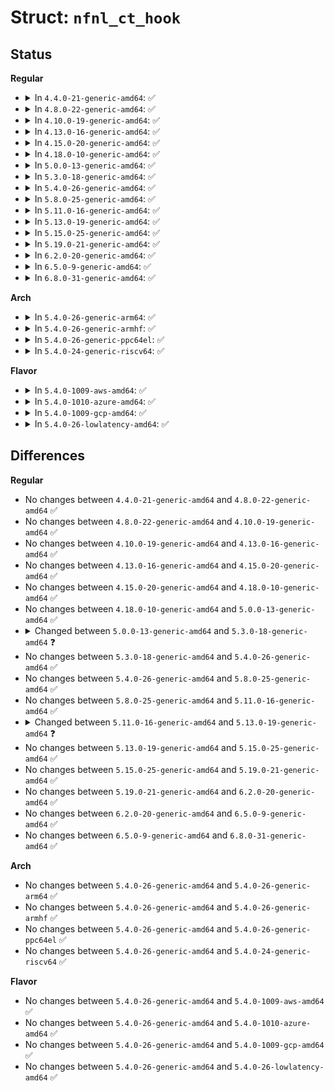 # Struct: <code>nfnl_ct_hook</code>

## Status
<b>Regular</b>
<ul>
<li>
<details>
<summary>In <code>4.4.0-21-generic-amd64</code>: ✅</summary>

```c
struct nfnl_ct_hook {
    struct nf_conn * (*)(const struct sk_buff *, enum ip_conntrack_info *) get_ct;
    size_t (*)(const struct nf_conn *) build_size;
    int (*)(struct sk_buff *, struct nf_conn *, enum ip_conntrack_info, u_int16_t, u_int16_t) build;
    int (*)(const struct nlattr *, struct nf_conn *) parse;
    int (*)(const struct nlattr *, struct nf_conn *, u32, u32) attach_expect;
    void (*)(struct sk_buff *, struct nf_conn *, enum ip_conntrack_info, s32) seq_adjust;
}
```
</details>
</li>
<li>
<details>
<summary>In <code>4.8.0-22-generic-amd64</code>: ✅</summary>

```c
struct nfnl_ct_hook {
    struct nf_conn * (*)(const struct sk_buff *, enum ip_conntrack_info *) get_ct;
    size_t (*)(const struct nf_conn *) build_size;
    int (*)(struct sk_buff *, struct nf_conn *, enum ip_conntrack_info, u_int16_t, u_int16_t) build;
    int (*)(const struct nlattr *, struct nf_conn *) parse;
    int (*)(const struct nlattr *, struct nf_conn *, u32, u32) attach_expect;
    void (*)(struct sk_buff *, struct nf_conn *, enum ip_conntrack_info, s32) seq_adjust;
}
```
</details>
</li>
<li>
<details>
<summary>In <code>4.10.0-19-generic-amd64</code>: ✅</summary>

```c
struct nfnl_ct_hook {
    struct nf_conn * (*)(const struct sk_buff *, enum ip_conntrack_info *) get_ct;
    size_t (*)(const struct nf_conn *) build_size;
    int (*)(struct sk_buff *, struct nf_conn *, enum ip_conntrack_info, u_int16_t, u_int16_t) build;
    int (*)(const struct nlattr *, struct nf_conn *) parse;
    int (*)(const struct nlattr *, struct nf_conn *, u32, u32) attach_expect;
    void (*)(struct sk_buff *, struct nf_conn *, enum ip_conntrack_info, s32) seq_adjust;
}
```
</details>
</li>
<li>
<details>
<summary>In <code>4.13.0-16-generic-amd64</code>: ✅</summary>

```c
struct nfnl_ct_hook {
    struct nf_conn * (*)(const struct sk_buff *, enum ip_conntrack_info *) get_ct;
    size_t (*)(const struct nf_conn *) build_size;
    int (*)(struct sk_buff *, struct nf_conn *, enum ip_conntrack_info, u_int16_t, u_int16_t) build;
    int (*)(const struct nlattr *, struct nf_conn *) parse;
    int (*)(const struct nlattr *, struct nf_conn *, u32, u32) attach_expect;
    void (*)(struct sk_buff *, struct nf_conn *, enum ip_conntrack_info, s32) seq_adjust;
}
```
</details>
</li>
<li>
<details>
<summary>In <code>4.15.0-20-generic-amd64</code>: ✅</summary>

```c
struct nfnl_ct_hook {
    struct nf_conn * (*)(const struct sk_buff *, enum ip_conntrack_info *) get_ct;
    size_t (*)(const struct nf_conn *) build_size;
    int (*)(struct sk_buff *, struct nf_conn *, enum ip_conntrack_info, u_int16_t, u_int16_t) build;
    int (*)(const struct nlattr *, struct nf_conn *) parse;
    int (*)(const struct nlattr *, struct nf_conn *, u32, u32) attach_expect;
    void (*)(struct sk_buff *, struct nf_conn *, enum ip_conntrack_info, s32) seq_adjust;
}
```
</details>
</li>
<li>
<details>
<summary>In <code>4.18.0-10-generic-amd64</code>: ✅</summary>

```c
struct nfnl_ct_hook {
    struct nf_conn * (*)(const struct sk_buff *, enum ip_conntrack_info *) get_ct;
    size_t (*)(const struct nf_conn *) build_size;
    int (*)(struct sk_buff *, struct nf_conn *, enum ip_conntrack_info, u_int16_t, u_int16_t) build;
    int (*)(const struct nlattr *, struct nf_conn *) parse;
    int (*)(const struct nlattr *, struct nf_conn *, u32, u32) attach_expect;
    void (*)(struct sk_buff *, struct nf_conn *, enum ip_conntrack_info, s32) seq_adjust;
}
```
</details>
</li>
<li>
<details>
<summary>In <code>5.0.0-13-generic-amd64</code>: ✅</summary>

```c
struct nfnl_ct_hook {
    struct nf_conn * (*)(const struct sk_buff *, enum ip_conntrack_info *) get_ct;
    size_t (*)(const struct nf_conn *) build_size;
    int (*)(struct sk_buff *, struct nf_conn *, enum ip_conntrack_info, u_int16_t, u_int16_t) build;
    int (*)(const struct nlattr *, struct nf_conn *) parse;
    int (*)(const struct nlattr *, struct nf_conn *, u32, u32) attach_expect;
    void (*)(struct sk_buff *, struct nf_conn *, enum ip_conntrack_info, s32) seq_adjust;
}
```
</details>
</li>
<li>
<details>
<summary>In <code>5.3.0-18-generic-amd64</code>: ✅</summary>

```c
struct nfnl_ct_hook {
    struct nf_conn * (*)(const struct sk_buff *, enum ip_conntrack_info *) get_ct;
    size_t (*)(const struct nf_conn *) build_size;
    int (*)(struct sk_buff *, struct nf_conn *, enum ip_conntrack_info, u_int16_t, u_int16_t) build;
    int (*)(const struct nlattr *, struct nf_conn *) parse;
    int (*)(const struct nlattr *, struct nf_conn *, u32, u32) attach_expect;
    void (*)(struct sk_buff *, struct nf_conn *, enum ip_conntrack_info, s32) seq_adjust;
}
```
</details>
</li>
<li>
<details>
<summary>In <code>5.4.0-26-generic-amd64</code>: ✅</summary>

```c
struct nfnl_ct_hook {
    struct nf_conn * (*)(const struct sk_buff *, enum ip_conntrack_info *) get_ct;
    size_t (*)(const struct nf_conn *) build_size;
    int (*)(struct sk_buff *, struct nf_conn *, enum ip_conntrack_info, u_int16_t, u_int16_t) build;
    int (*)(const struct nlattr *, struct nf_conn *) parse;
    int (*)(const struct nlattr *, struct nf_conn *, u32, u32) attach_expect;
    void (*)(struct sk_buff *, struct nf_conn *, enum ip_conntrack_info, s32) seq_adjust;
}
```
</details>
</li>
<li>
<details>
<summary>In <code>5.8.0-25-generic-amd64</code>: ✅</summary>

```c
struct nfnl_ct_hook {
    struct nf_conn * (*)(const struct sk_buff *, enum ip_conntrack_info *) get_ct;
    size_t (*)(const struct nf_conn *) build_size;
    int (*)(struct sk_buff *, struct nf_conn *, enum ip_conntrack_info, u_int16_t, u_int16_t) build;
    int (*)(const struct nlattr *, struct nf_conn *) parse;
    int (*)(const struct nlattr *, struct nf_conn *, u32, u32) attach_expect;
    void (*)(struct sk_buff *, struct nf_conn *, enum ip_conntrack_info, s32) seq_adjust;
}
```
</details>
</li>
<li>
<details>
<summary>In <code>5.11.0-16-generic-amd64</code>: ✅</summary>

```c
struct nfnl_ct_hook {
    struct nf_conn * (*)(const struct sk_buff *, enum ip_conntrack_info *) get_ct;
    size_t (*)(const struct nf_conn *) build_size;
    int (*)(struct sk_buff *, struct nf_conn *, enum ip_conntrack_info, u_int16_t, u_int16_t) build;
    int (*)(const struct nlattr *, struct nf_conn *) parse;
    int (*)(const struct nlattr *, struct nf_conn *, u32, u32) attach_expect;
    void (*)(struct sk_buff *, struct nf_conn *, enum ip_conntrack_info, s32) seq_adjust;
}
```
</details>
</li>
<li>
<details>
<summary>In <code>5.13.0-19-generic-amd64</code>: ✅</summary>

```c
struct nfnl_ct_hook {
    size_t (*)(const struct nf_conn *) build_size;
    int (*)(struct sk_buff *, struct nf_conn *, enum ip_conntrack_info, u_int16_t, u_int16_t) build;
    int (*)(const struct nlattr *, struct nf_conn *) parse;
    int (*)(const struct nlattr *, struct nf_conn *, u32, u32) attach_expect;
    void (*)(struct sk_buff *, struct nf_conn *, enum ip_conntrack_info, s32) seq_adjust;
}
```
</details>
</li>
<li>
<details>
<summary>In <code>5.15.0-25-generic-amd64</code>: ✅</summary>

```c
struct nfnl_ct_hook {
    size_t (*)(const struct nf_conn *) build_size;
    int (*)(struct sk_buff *, struct nf_conn *, enum ip_conntrack_info, u_int16_t, u_int16_t) build;
    int (*)(const struct nlattr *, struct nf_conn *) parse;
    int (*)(const struct nlattr *, struct nf_conn *, u32, u32) attach_expect;
    void (*)(struct sk_buff *, struct nf_conn *, enum ip_conntrack_info, s32) seq_adjust;
}
```
</details>
</li>
<li>
<details>
<summary>In <code>5.19.0-21-generic-amd64</code>: ✅</summary>

```c
struct nfnl_ct_hook {
    size_t (*)(const struct nf_conn *) build_size;
    int (*)(struct sk_buff *, struct nf_conn *, enum ip_conntrack_info, u_int16_t, u_int16_t) build;
    int (*)(const struct nlattr *, struct nf_conn *) parse;
    int (*)(const struct nlattr *, struct nf_conn *, u32, u32) attach_expect;
    void (*)(struct sk_buff *, struct nf_conn *, enum ip_conntrack_info, s32) seq_adjust;
}
```
</details>
</li>
<li>
<details>
<summary>In <code>6.2.0-20-generic-amd64</code>: ✅</summary>

```c
struct nfnl_ct_hook {
    size_t (*)(const struct nf_conn *) build_size;
    int (*)(struct sk_buff *, struct nf_conn *, enum ip_conntrack_info, u_int16_t, u_int16_t) build;
    int (*)(const struct nlattr *, struct nf_conn *) parse;
    int (*)(const struct nlattr *, struct nf_conn *, u32, u32) attach_expect;
    void (*)(struct sk_buff *, struct nf_conn *, enum ip_conntrack_info, s32) seq_adjust;
}
```
</details>
</li>
<li>
<details>
<summary>In <code>6.5.0-9-generic-amd64</code>: ✅</summary>

```c
struct nfnl_ct_hook {
    size_t (*)(const struct nf_conn *) build_size;
    int (*)(struct sk_buff *, struct nf_conn *, enum ip_conntrack_info, u_int16_t, u_int16_t) build;
    int (*)(const struct nlattr *, struct nf_conn *) parse;
    int (*)(const struct nlattr *, struct nf_conn *, u32, u32) attach_expect;
    void (*)(struct sk_buff *, struct nf_conn *, enum ip_conntrack_info, s32) seq_adjust;
}
```
</details>
</li>
<li>
<details>
<summary>In <code>6.8.0-31-generic-amd64</code>: ✅</summary>

```c
struct nfnl_ct_hook {
    size_t (*)(const struct nf_conn *) build_size;
    int (*)(struct sk_buff *, struct nf_conn *, enum ip_conntrack_info, u_int16_t, u_int16_t) build;
    int (*)(const struct nlattr *, struct nf_conn *) parse;
    int (*)(const struct nlattr *, struct nf_conn *, u32, u32) attach_expect;
    void (*)(struct sk_buff *, struct nf_conn *, enum ip_conntrack_info, s32) seq_adjust;
}
```
</details>
</li>
</ul>
<b>Arch</b>
<ul>
<li>
<details>
<summary>In <code>5.4.0-26-generic-arm64</code>: ✅</summary>

```c
struct nfnl_ct_hook {
    struct nf_conn * (*)(const struct sk_buff *, enum ip_conntrack_info *) get_ct;
    size_t (*)(const struct nf_conn *) build_size;
    int (*)(struct sk_buff *, struct nf_conn *, enum ip_conntrack_info, u_int16_t, u_int16_t) build;
    int (*)(const struct nlattr *, struct nf_conn *) parse;
    int (*)(const struct nlattr *, struct nf_conn *, u32, u32) attach_expect;
    void (*)(struct sk_buff *, struct nf_conn *, enum ip_conntrack_info, s32) seq_adjust;
}
```
</details>
</li>
<li>
<details>
<summary>In <code>5.4.0-26-generic-armhf</code>: ✅</summary>

```c
struct nfnl_ct_hook {
    struct nf_conn * (*)(const struct sk_buff *, enum ip_conntrack_info *) get_ct;
    size_t (*)(const struct nf_conn *) build_size;
    int (*)(struct sk_buff *, struct nf_conn *, enum ip_conntrack_info, u_int16_t, u_int16_t) build;
    int (*)(const struct nlattr *, struct nf_conn *) parse;
    int (*)(const struct nlattr *, struct nf_conn *, u32, u32) attach_expect;
    void (*)(struct sk_buff *, struct nf_conn *, enum ip_conntrack_info, s32) seq_adjust;
}
```
</details>
</li>
<li>
<details>
<summary>In <code>5.4.0-26-generic-ppc64el</code>: ✅</summary>

```c
struct nfnl_ct_hook {
    struct nf_conn * (*)(const struct sk_buff *, enum ip_conntrack_info *) get_ct;
    size_t (*)(const struct nf_conn *) build_size;
    int (*)(struct sk_buff *, struct nf_conn *, enum ip_conntrack_info, u_int16_t, u_int16_t) build;
    int (*)(const struct nlattr *, struct nf_conn *) parse;
    int (*)(const struct nlattr *, struct nf_conn *, u32, u32) attach_expect;
    void (*)(struct sk_buff *, struct nf_conn *, enum ip_conntrack_info, s32) seq_adjust;
}
```
</details>
</li>
<li>
<details>
<summary>In <code>5.4.0-24-generic-riscv64</code>: ✅</summary>

```c
struct nfnl_ct_hook {
    struct nf_conn * (*)(const struct sk_buff *, enum ip_conntrack_info *) get_ct;
    size_t (*)(const struct nf_conn *) build_size;
    int (*)(struct sk_buff *, struct nf_conn *, enum ip_conntrack_info, u_int16_t, u_int16_t) build;
    int (*)(const struct nlattr *, struct nf_conn *) parse;
    int (*)(const struct nlattr *, struct nf_conn *, u32, u32) attach_expect;
    void (*)(struct sk_buff *, struct nf_conn *, enum ip_conntrack_info, s32) seq_adjust;
}
```
</details>
</li>
</ul>
<b>Flavor</b>
<ul>
<li>
<details>
<summary>In <code>5.4.0-1009-aws-amd64</code>: ✅</summary>

```c
struct nfnl_ct_hook {
    struct nf_conn * (*)(const struct sk_buff *, enum ip_conntrack_info *) get_ct;
    size_t (*)(const struct nf_conn *) build_size;
    int (*)(struct sk_buff *, struct nf_conn *, enum ip_conntrack_info, u_int16_t, u_int16_t) build;
    int (*)(const struct nlattr *, struct nf_conn *) parse;
    int (*)(const struct nlattr *, struct nf_conn *, u32, u32) attach_expect;
    void (*)(struct sk_buff *, struct nf_conn *, enum ip_conntrack_info, s32) seq_adjust;
}
```
</details>
</li>
<li>
<details>
<summary>In <code>5.4.0-1010-azure-amd64</code>: ✅</summary>

```c
struct nfnl_ct_hook {
    struct nf_conn * (*)(const struct sk_buff *, enum ip_conntrack_info *) get_ct;
    size_t (*)(const struct nf_conn *) build_size;
    int (*)(struct sk_buff *, struct nf_conn *, enum ip_conntrack_info, u_int16_t, u_int16_t) build;
    int (*)(const struct nlattr *, struct nf_conn *) parse;
    int (*)(const struct nlattr *, struct nf_conn *, u32, u32) attach_expect;
    void (*)(struct sk_buff *, struct nf_conn *, enum ip_conntrack_info, s32) seq_adjust;
}
```
</details>
</li>
<li>
<details>
<summary>In <code>5.4.0-1009-gcp-amd64</code>: ✅</summary>

```c
struct nfnl_ct_hook {
    struct nf_conn * (*)(const struct sk_buff *, enum ip_conntrack_info *) get_ct;
    size_t (*)(const struct nf_conn *) build_size;
    int (*)(struct sk_buff *, struct nf_conn *, enum ip_conntrack_info, u_int16_t, u_int16_t) build;
    int (*)(const struct nlattr *, struct nf_conn *) parse;
    int (*)(const struct nlattr *, struct nf_conn *, u32, u32) attach_expect;
    void (*)(struct sk_buff *, struct nf_conn *, enum ip_conntrack_info, s32) seq_adjust;
}
```
</details>
</li>
<li>
<details>
<summary>In <code>5.4.0-26-lowlatency-amd64</code>: ✅</summary>

```c
struct nfnl_ct_hook {
    struct nf_conn * (*)(const struct sk_buff *, enum ip_conntrack_info *) get_ct;
    size_t (*)(const struct nf_conn *) build_size;
    int (*)(struct sk_buff *, struct nf_conn *, enum ip_conntrack_info, u_int16_t, u_int16_t) build;
    int (*)(const struct nlattr *, struct nf_conn *) parse;
    int (*)(const struct nlattr *, struct nf_conn *, u32, u32) attach_expect;
    void (*)(struct sk_buff *, struct nf_conn *, enum ip_conntrack_info, s32) seq_adjust;
}
```
</details>
</li>
</ul>

## Differences
<b>Regular</b>
<ul>
<li>
No changes between <code>4.4.0-21-generic-amd64</code> and <code>4.8.0-22-generic-amd64</code> ✅
</li>
<li>
No changes between <code>4.8.0-22-generic-amd64</code> and <code>4.10.0-19-generic-amd64</code> ✅
</li>
<li>
No changes between <code>4.10.0-19-generic-amd64</code> and <code>4.13.0-16-generic-amd64</code> ✅
</li>
<li>
No changes between <code>4.13.0-16-generic-amd64</code> and <code>4.15.0-20-generic-amd64</code> ✅
</li>
<li>
No changes between <code>4.15.0-20-generic-amd64</code> and <code>4.18.0-10-generic-amd64</code> ✅
</li>
<li>
No changes between <code>4.18.0-10-generic-amd64</code> and <code>5.0.0-13-generic-amd64</code> ✅
</li>
<li>
<details>
<summary>Changed between <code>5.0.0-13-generic-amd64</code> and <code>5.3.0-18-generic-amd64</code> ❓</summary>
<ul>
<li>
<b>Field type changed. </b>
<code>struct nf_conn * (*)(const struct sk_buff *, enum ip_conntrack_info *) get_ct</code> ➡️ <code>struct nf_conn * (*)(const struct sk_buff *, enum ip_conntrack_info *) get_ct</code>
</li>
<li>
<b>Field type changed. </b>
<code>size_t (*)(const struct nf_conn *) build_size</code> ➡️ <code>size_t (*)(const struct nf_conn *) build_size</code>
</li>
<li>
<b>Field type changed. </b>
<code>int (*)(struct sk_buff *, struct nf_conn *, enum ip_conntrack_info, u_int16_t, u_int16_t) build</code> ➡️ <code>int (*)(struct sk_buff *, struct nf_conn *, enum ip_conntrack_info, u_int16_t, u_int16_t) build</code>
</li>
<li>
<b>Field type changed. </b>
<code>int (*)(const struct nlattr *, struct nf_conn *) parse</code> ➡️ <code>int (*)(const struct nlattr *, struct nf_conn *) parse</code>
</li>
<li>
<b>Field type changed. </b>
<code>int (*)(const struct nlattr *, struct nf_conn *, u32, u32) attach_expect</code> ➡️ <code>int (*)(const struct nlattr *, struct nf_conn *, u32, u32) attach_expect</code>
</li>
<li>
<b>Field type changed. </b>
<code>void (*)(struct sk_buff *, struct nf_conn *, enum ip_conntrack_info, s32) seq_adjust</code> ➡️ <code>void (*)(struct sk_buff *, struct nf_conn *, enum ip_conntrack_info, s32) seq_adjust</code>
</li>
</ul>
</details>
</li>
<li>
No changes between <code>5.3.0-18-generic-amd64</code> and <code>5.4.0-26-generic-amd64</code> ✅
</li>
<li>
No changes between <code>5.4.0-26-generic-amd64</code> and <code>5.8.0-25-generic-amd64</code> ✅
</li>
<li>
No changes between <code>5.8.0-25-generic-amd64</code> and <code>5.11.0-16-generic-amd64</code> ✅
</li>
<li>
<details>
<summary>Changed between <code>5.11.0-16-generic-amd64</code> and <code>5.13.0-19-generic-amd64</code> ❓</summary>
<ul>
<li>
<b>Field removed. </b>
<code>struct nf_conn * (*)(const struct sk_buff *, enum ip_conntrack_info *) get_ct</code>
</li>
</ul>
</details>
</li>
<li>
No changes between <code>5.13.0-19-generic-amd64</code> and <code>5.15.0-25-generic-amd64</code> ✅
</li>
<li>
No changes between <code>5.15.0-25-generic-amd64</code> and <code>5.19.0-21-generic-amd64</code> ✅
</li>
<li>
No changes between <code>5.19.0-21-generic-amd64</code> and <code>6.2.0-20-generic-amd64</code> ✅
</li>
<li>
No changes between <code>6.2.0-20-generic-amd64</code> and <code>6.5.0-9-generic-amd64</code> ✅
</li>
<li>
No changes between <code>6.5.0-9-generic-amd64</code> and <code>6.8.0-31-generic-amd64</code> ✅
</li>
</ul>
<b>Arch</b>
<ul>
<li>
No changes between <code>5.4.0-26-generic-amd64</code> and <code>5.4.0-26-generic-arm64</code> ✅
</li>
<li>
No changes between <code>5.4.0-26-generic-amd64</code> and <code>5.4.0-26-generic-armhf</code> ✅
</li>
<li>
No changes between <code>5.4.0-26-generic-amd64</code> and <code>5.4.0-26-generic-ppc64el</code> ✅
</li>
<li>
No changes between <code>5.4.0-26-generic-amd64</code> and <code>5.4.0-24-generic-riscv64</code> ✅
</li>
</ul>
<b>Flavor</b>
<ul>
<li>
No changes between <code>5.4.0-26-generic-amd64</code> and <code>5.4.0-1009-aws-amd64</code> ✅
</li>
<li>
No changes between <code>5.4.0-26-generic-amd64</code> and <code>5.4.0-1010-azure-amd64</code> ✅
</li>
<li>
No changes between <code>5.4.0-26-generic-amd64</code> and <code>5.4.0-1009-gcp-amd64</code> ✅
</li>
<li>
No changes between <code>5.4.0-26-generic-amd64</code> and <code>5.4.0-26-lowlatency-amd64</code> ✅
</li>
</ul>
